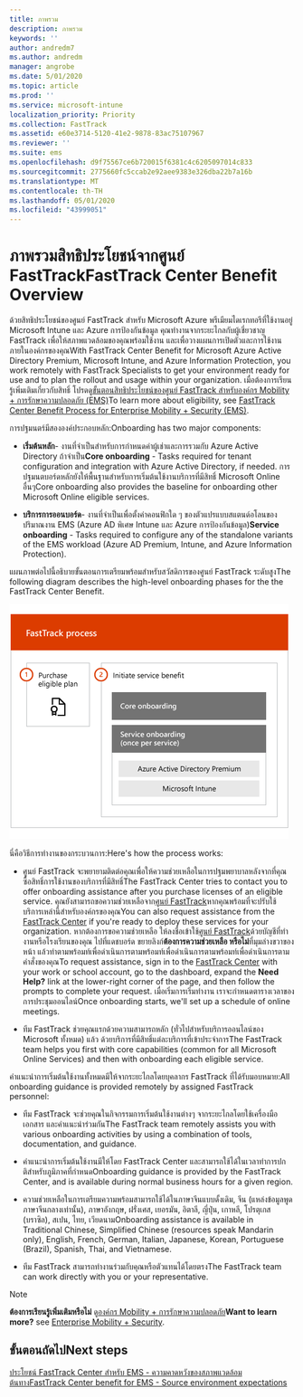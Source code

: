 ```yaml
---
title: ภาพรวม
description: ภาพรวม
keywords: ''
author: andredm7
ms.author: andredm
manager: angrobe
ms.date: 5/01/2020
ms.topic: article
ms.prod: ''
ms.service: microsoft-intune
localization_priority: Priority
ms.collection: FastTrack
ms.assetid: e60e3714-5120-41e2-9878-83ac75107967
ms.reviewer: ''
ms.suite: ems
ms.openlocfilehash: d9f75567ce6b720015f6381c4c6205097014c833
ms.sourcegitcommit: 2775660fc5ccab2e92aee9383e326dba22b7a16b
ms.translationtype: MT
ms.contentlocale: th-TH
ms.lasthandoff: 05/01/2020
ms.locfileid: "43999051"
---
```

# <a name="fasttrack-center-benefit-overview"></a><span data-ttu-id="dd3f1-103">ภาพรวมสิทธิประโยชน์จากศูนย์ FastTrack</span><span class="sxs-lookup"><span data-stu-id="dd3f1-103">FastTrack Center Benefit Overview</span></span>

<span data-ttu-id="dd3f1-104">ด้วยสิทธิประโยชน์ของศูนย์ FastTrack สําหรับ Microsoft Azure พรีเมียมไดเรกทอรีที่ใช้งานอยู่ Microsoft Intune และ Azure การป้องกันข้อมูล คุณทํางานจากระยะไกลกับผู้เชี่ยวชาญ FastTrack เพื่อให้สภาพแวดล้อมของคุณพร้อมใช้งาน และเพื่อวางแผนการเปิดตัวและการใช้งานภายในองค์กรของคุณ</span><span class="sxs-lookup"><span data-stu-id="dd3f1-104">With FastTrack Center Benefit for Microsoft Azure Active Directory Premium, Microsoft Intune, and Azure Information Protection, you work remotely with FastTrack Specialists to get your environment ready for use and to plan the rollout and usage within your organization.</span></span> <span data-ttu-id="dd3f1-105">เมื่อต้องการเรียนรู้เพิ่มเติมเกี่ยวกับสิทธิ์ โปรดดู[ขั้นตอนสิทธิประโยชน์ของศูนย์ FastTrack สําหรับองค์กร Mobility + การรักษาความปลอดภัย (EMS)](EMS-fasttrack-process.md)</span><span class="sxs-lookup"><span data-stu-id="dd3f1-105">To learn more about eligibility, see [FastTrack Center Benefit Process for Enterprise Mobility + Security (EMS)](EMS-fasttrack-process.md).</span></span>

<span data-ttu-id="dd3f1-106">การปฐมนตร์มีสององค์ประกอบหลัก:</span><span class="sxs-lookup"><span data-stu-id="dd3f1-106">Onboarding has two major components:</span></span>

-   <span data-ttu-id="dd3f1-107">**เริ่มต้นหลัก**- งานที่จําเป็นสําหรับการกําหนดค่าผู้เช่าและการรวมกับ Azure Active Directory ถ้าจําเป็น</span><span class="sxs-lookup"><span data-stu-id="dd3f1-107">**Core onboarding** - Tasks required for tenant configuration and integration with Azure Active Directory, if needed.</span></span> <span data-ttu-id="dd3f1-108">การปฐมนตบอร์ดหลักยังให้พื้นฐานสําหรับการเริ่มต้นใช้งานบริการที่มีสิทธิ์ Microsoft Online อื่นๆ</span><span class="sxs-lookup"><span data-stu-id="dd3f1-108">Core onboarding also provides the baseline for onboarding other Microsoft Online eligible services.</span></span>

-   <span data-ttu-id="dd3f1-109">**บริการการออนบอร์ด**- งานที่จําเป็นเพื่อตั้งค่าคอนฟิกใด ๆ ของตัวแปรแบบสแตนด์อโลนของปริมาณงาน EMS (Azure AD พิเศษ Intune และ Azure การป้องกันข้อมูล)</span><span class="sxs-lookup"><span data-stu-id="dd3f1-109">**Service onboarding** - Tasks required to configure any of the standalone variants of the EMS workload (Azure AD Premium, Intune, and Azure Information Protection).</span></span>

<span data-ttu-id="dd3f1-110">แผนภาพต่อไปนี้อธิบายขั้นตอนการเตรียมพร้อมสําหรับสวัสดิการของศูนย์ FastTrack ระดับสูง</span><span class="sxs-lookup"><span data-stu-id="dd3f1-110">The following diagram describes the high-level onboarding phases for the the FastTrack Center Benefit.</span></span>

![ขั้นตอนการเตรียมพร้อมระดับสูงของการใช้สิทธิประโยชน์ของศูนย์ FastTrack](./media/ft-onboarding-process.png)

<span data-ttu-id="dd3f1-112">นี่คือวิธีการทํางานของกระบวนการ:</span><span class="sxs-lookup"><span data-stu-id="dd3f1-112">Here's how the process works:</span></span>

- <span data-ttu-id="dd3f1-113">ศูนย์ FastTrack จะพยายามติดต่อคุณเพื่อให้ความช่วยเหลือในการปฐมพยาบาลหลังจากที่คุณซื้อสิทธิ์การใช้งานของบริการที่มีสิทธิ์</span><span class="sxs-lookup"><span data-stu-id="dd3f1-113">The FastTrack Center tries to contact you to offer onboarding assistance after you purchase licenses of an eligible service.</span></span> <span data-ttu-id="dd3f1-114">คุณยังสามารถขอความช่วยเหลือจาก[ศูนย์ FastTrack](https://go.microsoft.com/fwlink/?linkid=780698)หากคุณพร้อมที่จะปรับใช้บริการเหล่านี้สําหรับองค์กรของคุณ</span><span class="sxs-lookup"><span data-stu-id="dd3f1-114">You can also request assistance from the [FastTrack Center](https://go.microsoft.com/fwlink/?linkid=780698) if you're ready to deploy these services for your organization.</span></span> <span data-ttu-id="dd3f1-115">หากต้องการขอความช่วยเหลือ ให้ลงชื่อเข้าใช้[ศูนย์ FastTrack](https://go.microsoft.com/fwlink/?linkid=780698)ด้วยบัญชีที่ทํางานหรือโรงเรียนของคุณ ไปที่แดชบอร์ด ขยายลิงก์**ต้องการความช่วยเหลือ หรือไม่**ที่มุมล่างขวาของหน้า แล้วทําตามพร้อมท์เพื่อดําเนินการตามพร้อมท์เพื่อดําเนินการตามพร้อมท์เพื่อดําเนินการตามคําสั่งของคุณ</span><span class="sxs-lookup"><span data-stu-id="dd3f1-115">To request assistance, sign in to the [FastTrack Center](https://go.microsoft.com/fwlink/?linkid=780698) with your work or school account, go to the dashboard, expand the **Need Help?** link at the lower-right corner of the page, and then follow the prompts to complete your request.</span></span> <span data-ttu-id="dd3f1-116">เมื่อเริ่มการเริ่มทํางาน เราจะกําหนดตารางเวลาของการประชุมออนไลน์</span><span class="sxs-lookup"><span data-stu-id="dd3f1-116">Once onboarding starts, we'll set up a schedule of online meetings.</span></span>

-   <span data-ttu-id="dd3f1-117">ทีม FastTrack ช่วยคุณแรกด้วยความสามารถหลัก (ทั่วไปสําหรับบริการออนไลน์ของ Microsoft ทั้งหมด) แล้ว ด้วยบริการที่มีสิทธิ์แต่ละบริการที่เข้าประจําการ</span><span class="sxs-lookup"><span data-stu-id="dd3f1-117">The FastTrack team helps you first with core capabilities (common for all Microsoft Online Services) and then with onboarding each eligible service.</span></span>

<span data-ttu-id="dd3f1-118">คําแนะนําการเริ่มต้นใช้งานทั้งหมดมีให้จากระยะไกลโดยบุคลากร FastTrack ที่ได้รับมอบหมาย:</span><span class="sxs-lookup"><span data-stu-id="dd3f1-118">All onboarding guidance is provided remotely by assigned FastTrack personnel:</span></span>

-   <span data-ttu-id="dd3f1-119">ทีม FastTrack จะช่วยคุณในกิจกรรมการเริ่มต้นใช้งานต่างๆ จากระยะไกลโดยใช้เครื่องมือ เอกสาร และคําแนะนําร่วมกัน</span><span class="sxs-lookup"><span data-stu-id="dd3f1-119">The FastTrack team remotely assists you with various onboarding activities by using a combination of tools, documentation, and guidance.</span></span>

-   <span data-ttu-id="dd3f1-120">คําแนะนําการเริ่มต้นใช้งานมีให้โดย FastTrack Center และสามารถใช้ได้ในเวลาทําการปกติสําหรับภูมิภาคที่กําหนด</span><span class="sxs-lookup"><span data-stu-id="dd3f1-120">Onboarding guidance is provided by the FastTrack Center, and is available during normal business hours for a given region.</span></span>

-   <span data-ttu-id="dd3f1-121">ความช่วยเหลือในการเตรียมความพร้อมสามารถใช้ได้ในภาษาจีนแบบดั้งเดิม, จีน (แหล่งข้อมูลพูดภาษาจีนกลางเท่านั้น), ภาษาอังกฤษ, ฝรั่งเศส, เยอรมัน, อิตาลี, ญี่ปุ่น, เกาหลี, โปรตุเกส (บราซิล), สเปน, ไทย, เวียดนาม</span><span class="sxs-lookup"><span data-stu-id="dd3f1-121">Onboarding assistance is available in Traditional Chinese, Simplified Chinese (resources speak Mandarin only), English, French, German, Italian, Japanese, Korean, Portuguese (Brazil), Spanish, Thai, and Vietnamese.</span></span>

-   <span data-ttu-id="dd3f1-122">ทีม FastTrack สามารถทํางานร่วมกับคุณหรือตัวแทนได้โดยตรง</span><span class="sxs-lookup"><span data-stu-id="dd3f1-122">The FastTrack team can work directly with you or your representative.</span></span>

> [!NOTE]
> <span data-ttu-id="dd3f1-123">**ต้องการเรียนรู้เพิ่มเติมหรือไม่** ดู[องค์กร Mobility + การรักษาความปลอดภัย](https://www.microsoft.com/cloud-platform/enterprise-mobility)</span><span class="sxs-lookup"><span data-stu-id="dd3f1-123">**Want to learn more?** see [Enterprise Mobility + Security](https://www.microsoft.com/cloud-platform/enterprise-mobility).</span></span>

## <a name="next-steps"></a><span data-ttu-id="dd3f1-124">ขั้นตอนถัดไป</span><span class="sxs-lookup"><span data-stu-id="dd3f1-124">Next steps</span></span>

[<span data-ttu-id="dd3f1-125">ประโยชน์ FastTrack Center สําหรับ EMS - ความคาดหวังของสภาพแวดล้อมต้นทาง</span><span class="sxs-lookup"><span data-stu-id="dd3f1-125">FastTrack Center benefit for EMS - Source environment expectations</span></span>](EMS-source-environment-expectations.md)

